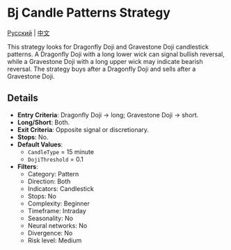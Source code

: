 # Bj Candle Patterns Strategy
[Русский](README_ru.md) | [中文](README_cn.md)

This strategy looks for Dragonfly Doji and Gravestone Doji candlestick patterns. A Dragonfly Doji with a long lower wick can signal bullish reversal, while a Gravestone Doji with a long upper wick may indicate bearish reversal. The strategy buys after a Dragonfly Doji and sells after a Gravestone Doji.

## Details

- **Entry Criteria**: Dragonfly Doji → long; Gravestone Doji → short.
- **Long/Short**: Both.
- **Exit Criteria**: Opposite signal or discretionary.
- **Stops**: No.
- **Default Values**:
  - `CandleType` = 15 minute
  - `DojiThreshold` = 0.1
- **Filters**:
  - Category: Pattern
  - Direction: Both
  - Indicators: Candlestick
  - Stops: No
  - Complexity: Beginner
  - Timeframe: Intraday
  - Seasonality: No
  - Neural networks: No
  - Divergence: No
  - Risk level: Medium
